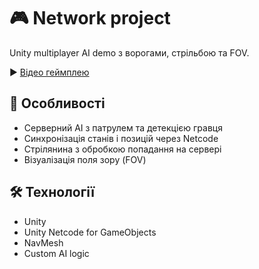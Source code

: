 # 🎮 Network project

Unity multiplayer AI demo з ворогами, стрільбою та FOV.

▶️ [Відео геймплею](https://youtu.be/Y9j7rKupK-w)

## 🔧 Особливості
- Серверний AI з патрулем та детекцією гравця
- Синхронізація станів і позицій через Netcode
- Стрілянина з обробкою попадання на сервері
- Візуалізація поля зору (FOV)

## 🛠️ Технології
- Unity
- Unity Netcode for GameObjects
- NavMesh
- Custom AI logic